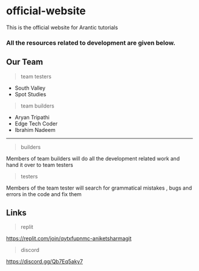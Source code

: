 # official-website
This is the official website for Arantic tutorials 
### All the resources related to development are given below.

## Our Team

>team testers
- South Valley
- Spot Studies

>team builders
- Aryan Tripathi
- Edge Tech Coder
- Ibrahim Nadeem

---

>builders

Members of team builders will do all the development related work and hand it over to team testers

>testers

Members of the team tester will search for grammatical mistakes , bugs and errors in the code and fix them

## Links

> replit

https://replit.com/join/qytxfupnmc-aniketsharmagit

>discord

https://discord.gg/Qb7Eq5aky7
